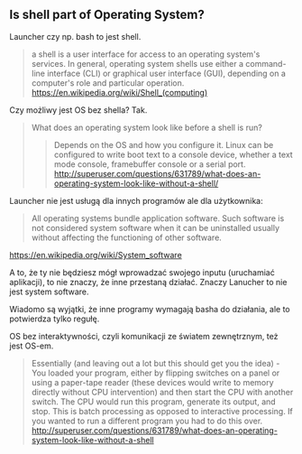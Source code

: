 ## Is shell part of Operating System?

Launcher czy np. bash to jest shell.

> a shell is a user interface for access to an operating system's services. In general, operating system shells use either a command-line interface (CLI) or graphical user interface (GUI), depending on a computer's role and particular operation.
https://en.wikipedia.org/wiki/Shell_(computing)

Czy możliwy jest OS bez shella? Tak.

> What does an operating system look like before a shell is run?
>> Depends on the OS and how you configure it. Linux can be configured to write boot text to a console device, whether a text mode console, framebuffer console or a serial port.
http://superuser.com/questions/631789/what-does-an-operating-system-look-like-without-a-shell/

Launcher nie jest usługą dla innych programów ale dla użytkownika:

> All operating systems bundle application software. Such software is not considered system software when it can be uninstalled usually without affecting the functioning of other software.

https://en.wikipedia.org/wiki/System_software

A to, że ty nie będziesz mógł wprowadzać swojego inputu (uruchamiać aplikacji), to nie znaczy, że inne przestaną działać. Znaczy Lanucher to nie jest system software.

Wiadomo są wyjątki, że inne programy wymagają basha do działania, ale to potwierdza tylko regułę.

OS bez interaktywności, czyli komunikacji ze światem zewnętrznym, też jest OS-em.

> Essentially (and leaving out a lot but this should get you the idea) - You loaded your program, either by flipping switches on a panel or using a paper-tape reader (these devices would write to memory directly without CPU intervention) and then start the CPU with another switch. The CPU would run this program, generate its output, and stop. This is batch processing as opposed to interactive processing. If you wanted to run a different program you had to do this over.
http://superuser.com/questions/631789/what-does-an-operating-system-look-like-without-a-shell
